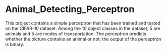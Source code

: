 # Animal_Detecting_Perceptron
This project contains a simple perceptron that has been trained and tested on the CIFAR-10 dataset. Among the 10 object classes in the dataset, 5 are animals and 5 are modes of transportation. The perceptron predicts whether the picture contains an animal or not; the output of the perceptron is binary.
